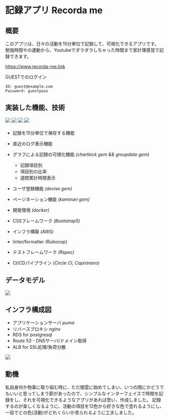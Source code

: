 # 記録アプリ Recorda me


## 概要

このアプリは、日々の活動を15分単位で記録して、可視化できるアプリです。
勉強時間やの運動から、Youtubeでダラダラしちゃった時間まで家計簿感覚で記録できます。

<a href="https://www.recorda-me.link">https://www.recorda-me.link</a>

GUESTでのログイン
```
ID: guest@example.com
Password: guestpass
```


## 実装した機能、技術
<div style="padding-bottom: 5px">
<img src="https://img.shields.io/badge/Ruby-3.0.4-red?style=flat-square&logo=ruby">
<img src="https://img.shields.io/badge/Rails-6.1.7-critical?style=flat-square&logo=rubyonrails">
<img src="https://img.shields.io/badge/Docker-20.10.21-blue?style=flat-square&logo=docker">
<img src="https://img.shields.io/badge/Bootstrap-5.2.1-blueviolet?style=flat-square&logo=bootstrap">
</div>

- 記録を15分単位で保存する機能
- 直近のログ表示機能
- グラフによる記録の可視化機能
*(chartkick gem && groupdate gem)*
  - 記録項目別
  - 項目別の比率
  - 週間累計時間表示
- ユーザ登録機能 *(devise gem)*
- ページネーション機能 *(kaminari gem)*

- 開発環境 *(docker)*
- CSSフレームワーク *(Bootstrap5)*
- インフラ構築 *(AWS)*
- linter/formatter *(Rubocop)*
- テストフレームワーク *(Rspec)*
- CI/CDパイプライン *(Circle CI, Capistrano)*

## データモデル
<img src="https://user-images.githubusercontent.com/110030968/206081563-8d077278-4fab-49b4-a9dc-e5226c111370.svg">



## インフラ構成図
- アプリケーションサーバ *puma*
- リバースプロキシ *nginx*
- RDS for postgresql
- Route 53 - DNSサーバ/ドメイン取得
- ALB for SSL処理/負荷分散

<img src="https://user-images.githubusercontent.com/110030968/206081111-351bd3a2-a0b0-4e02-a93e-d5ff41ae6365.svg">


## 動機

私自身何か物事に取り組む時に、ただ闇雲に始めてしまい、いつの間にかどうでもいいと思ってしまう節があったので、シンプルなインターフェイスで時間を記録をし、それを可視化できるようなアプリがあれば思い、作成しました。
記録するのが楽しくなるように、活動の項目を12色から好きな色で塗れるようにし、一目でどの色(活動)がどれくらいか見られるように工夫しました。
